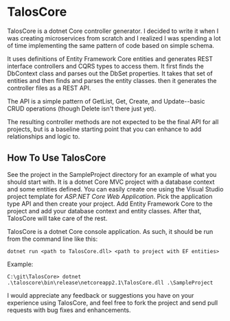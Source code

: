 # TalosCore
TalosCore is a dotnet Core controller generator. I decided to write it when I was creating microservices from scratch and I realized I was spending a lot of time implementing the same pattern of code based on simple schema.

It uses definitions of Entity Framework Core entities and generates REST interface controllers and CQRS types to access them. It first finds the DbContext class and parses out the DbSet properties. It takes that set of entities and then finds and parses the entity classes.  then it generates the controller files as a REST API.

The API is a simple pattern of GetList, Get, Create, and Update--basic CRUD operations (though Delete isn't there just yet).

The resulting controller methods are not expected to be the final API for all projects, but is a baseline starting point that you can enhance to add relationships and logic to.

## How To Use TalosCore
See the project in the SampleProject directory for an example of what you should start with. It is a dotnet Core MVC project with a database context and some entities defined. You can easily create one using the Visual Studio project template for *ASP.NET Core Web Application*. Pick the application type API and then create your project. Add Entity Framework Core to the project and add your database context and entity classes. After that, TalosCore will take care of the rest.

TalosCore is a dotnet Core console application.  As such, it should be run from the command line like this:
```
dotnet run <path to TalosCore.dll> <path to project with EF entities>
```
Example:
```
C:\git\TalosCore> dotnet .\taloscore\bin\release\netcoreapp2.1\TalosCore.dll .\SampleProject
```
I would appreciate any feedback or suggestions you have on your experience using TalosCore, and feel free to fork the project and send pull requests with bug fixes and enhancements.
